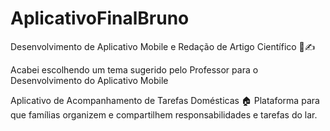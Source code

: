 # AplicativoFinalBruno
Desenvolvimento de Aplicativo Mobile e Redação de Artigo Científico 📱✍️

Acabei escolhendo um tema sugerido pelo Professor para o Desenvolvimento do Aplicativo Mobile

Aplicativo de Acompanhamento de Tarefas Domésticas 🏠
Plataforma para que famílias organizem e compartilhem responsabilidades e tarefas do lar.
